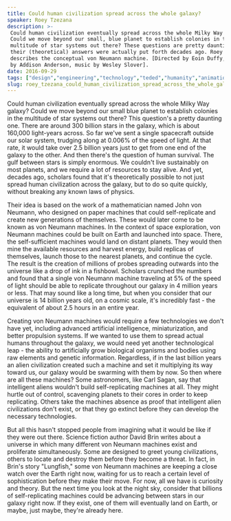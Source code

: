 ```yaml
---
title: Could human civilization spread across the whole galaxy?
speaker: Roey Tzezana
description: >-
 Could human civilization eventually spread across the whole Milky Way galaxy?
 Could we move beyond our small, blue planet to establish colonies in the
 multitude of star systems out there? These questions are pretty daunting, but
 their (theoretical) answers were actually put forth decades ago. Roey Tzezana
 describes the conceptual von Neumann machine. [Directed by Eoin Duffy, narrated
 by Addison Anderson, music by Wesley Slover].
date: 2016-09-29
tags: ["design","engineering","technology","teded","humanity","animation","space","universe"]
slug: roey_tzezana_could_human_civilization_spread_across_the_whole_galaxy
---
```


Could human civilization eventually spread across the whole Milky Way galaxy? Could we
move beyond our small blue planet to establish colonies in the multitude of star systems
out there? This question's a pretty daunting one. There are around 300 billion stars in
the galaxy, which is about 160,000 light-years across. So far we've sent a single
spacecraft outside our solar system, trudging along at 0.006% of the speed of light. At
that rate, it would take over 2.5 billion years just to get from one end of the galaxy to
the other. And then there's the question of human survival. The gulf between stars is
simply enormous. We couldn't live sustainably on most planets, and we require a lot of
resources to stay alive. And yet, decades ago, scholars found that it's theoretically
possible to not just spread human civilization across the galaxy, but to do so quite
quickly, without breaking any known laws of physics.

Their idea is based on the work of a mathematician named John von Neumann, who designed on
paper machines that could self-replicate and create new generations of themselves. These
would later come to be known as von Neumann machines. In the context of space exploration,
von Neumann machines could be built on Earth and launched into space. There, the
self-sufficient machines would land on distant planets. They would then mine the available
resources and harvest energy, build replicas of themselves, launch those to the nearest
planets, and continue the cycle. The result is the creation of millions of probes
spreading outwards into the universe like a drop of ink in a fishbowl. Scholars crunched
the numbers and found that a single von Neumann machine traveling at 5% of the speed of
light should be able to replicate throughout our galaxy in 4 million years or less. That
may sound like a long time, but when you consider that our universe is 14 billion years
old, on a cosmic scale, it's incredibly fast - the equivalent of about 2.5 hours in an
entire year.

Creating von Neumann machines would require a few technologies we don't have yet,
including advanced artificial intelligence, miniaturization, and better propulsion
systems. If we wanted to use them to spread actual humans throughout the galaxy, we would
need yet another technological leap - the ability to artificially grow biological
organisms and bodies using raw elements and genetic information. Regardless, if in the
last billion years an alien civilization created such a machine and set it multiplying
its way toward us, our galaxy would be swarming with them by now. So then where are all
these machines? Some astronomers, like Carl Sagan, say that intelligent aliens wouldn't
build self-replicating machines at all. They might hurtle out of control, scavenging
planets to their cores in order to keep replicating. Others take the machines absence as
proof that intelligent alien civilizations don't exist, or that they go extinct before
they can develop the necessary technologies.

But all this hasn't stopped people from imagining what it would be like if they were out
there. Science fiction author David Brin writes about a universe in which many different
von Neumann machines exist and proliferate simultaneously. Some are designed to greet
young civilizations, others to locate and destroy them before they become a threat. In
fact, in Brin's story "Lungfish," some von Neumann machines are keeping a close watch over
the Earth right now, waiting for us to reach a certain level of sophistication before they
make their move. For now, all we have is curiosity and theory. But the next time you
look at the night sky, consider that billions of self-replicating machines could be
advancing between stars in our galaxy right now. If they exist, one of them will
eventually land on Earth, or maybe, just maybe, they're already here.

<!--
ad_duration=0
event="TED-Ed"
external_start_time=0
intro_duration=0
is_subtitle_required="False"
is_talk_featured="False"
language="en"
language_swap="False"
native_language="en"
number_of_related_talks=6
number_of_speakers=1
number_of_subtitled_videos=0
number_of_tags=8
number_of_talk_download_languages=21
number_of_talk_more_resources=0
number_of_talk_recommendations=0
number_of_talks_take_actions=0
post_ad_duration=0
published_timestamp="2019-04-12 17:28:25"
recording_date="2016-09-29"
speaker_description="Co-founder of ​TeleBuddy"
speaker_is_published=0
speaker_name="Roey Tzezana"
talk_name="Could human civilization spread across the whole galaxy?"
talks_tags=["design","engineering","technology","teded","humanity","animation","space","universe"]
url_photo_talk="https://s3.amazonaws.com/talkstar-photos/uploads/be043108-908c-478b-b15d-08d60c576839/199_human_civilization.jpg"
url_webpage="https://www.ted.com/talks/roey_tzezana_could_human_civilization_spread_across_the_whole_galaxy"
video_type_name="TED-Ed Original"
-->